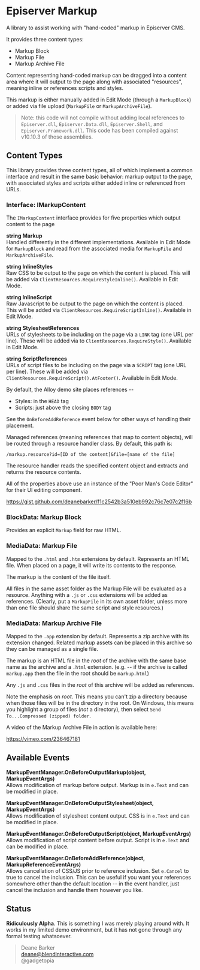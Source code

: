 # Episerver Markup

A library to assist working with "hand-coded" markup in Episerver CMS.

It provides three content types:

* Markup Block
* Markup File
* Markup Archive File

Content representing hand-coded markup can be dragged into a content area where it will output to the page along with associated "resources", meaning inline or references scripts and styles.

This markup is either manually added in Edit Mode (through a `MarkupBlock`) or added via file upload (`MarkupFile` or `MarkupArchiveFile`).

>Note: this code will not compile without adding local references to `Episerver.dll`, `Episerver.Data.dll`, `Episerver.Shell`, and `Episerver.Framework.dll`. This code has been compiled against v10.10.3 of those assemblies.

## Content Types

This library provides three content types, all of which implement a common interface and result in the same basic behavior: markup output to the page, with associated styles and scripts either added inline or referenced from URLs.

### Interface: IMarkupContent

The `IMarkupContent` interface provides for five properties which output content to the page

**string Markup**    
Handled differently in the different implementations. Available in Edit Mode for `MarkupBlock` and read from the associated media for `MarkupFile` and `MarkupArchiveFile`.

**string InlineStyles**   
Raw CSS to be output to the page on which the content is placed. This will be added via `ClientResources.RequireStyleInline()`. Available in Edit Mode.

**string InlineScript**   
Raw Javascript to be output to the page on which the content is placed. This will be added via `ClientResources.RequireScriptInline()`. Available in Edit Mode.

**string StylesheetReferences**    
URLs of stylesheets to be including on the page via a `LINK` tag (one URL per line). These will be added via to `ClientResources.RequireStyle()`. Available in Edit Mode.

**string ScriptReferences**    
URLs of script files to be including on the page via a `SCRIPT` tag (one URL per line). These will be added via `ClientResources.RequireScript().AtFooter()`. Available in Edit Mode.

By default, the Alloy demo site places references --

* Styles: in the `HEAD` tag
* Scripts: just above the closing `BODY` tag

See the `OnBeforeAddReference` event below for other ways of handling their placement.

Managed references (meaning references that map to content objects), will be routed through a resource handler class. By default, this path is:

    /markup.resource?id=[ID of the content]&file=[name of the file]

The resource handler reads the specified content object and extracts and returns the resource contents.

All of the properties above use an instance of the "Poor Man's Code Editor" for their UI editing component.

https://gist.github.com/deanebarker/f1c2542b3a510eb992c76c7e07c2f16b

### BlockData: Markup Block

Provides an explicit `Markup` field for raw HTML.

### MediaData: Markup File

Mapped to the `.html` and `.htm` extensions by default. Represents an HTML file. When placed on a page, it will write its contents to the response.

The markup is the content of the file itself.

All files in the same asset folder as the Markup File will be evaluated as a resource. Anything with a `.js` or `.css` extensions will be added as references. (Clearly, put a `MarkupFile` in its own asset folder, unless more than one file should share the same script and style resources.)

### MediaData: Markup Archive File

Mapped to the `.app` extension by default. Represents a zip archive with its extension changed. Related markup assets can be placed in this archive so they can be managed as a single file.

The markup is an HTML file in the _root_ of the archive with the same base name as the archive and a `.html` extension. (e.g. -- if the archive is called `markup.app` then the file in the root should be `markup.html`)

Any `.js` and `.css` files in the _root_ of this archive will be added as references.

Note the emphasis on _root_. This means you can't zip a directory because when those files will be in the directory in the root. On Windows, this means you highlight a group of files (_not_ a directory), then select `Send To...Compressed (zipped) folder`.

A video of the Markup Archive File in action is available here:

https://vimeo.com/236467181

## Available Events

**MarkupEventManager.OnBeforeOutputMarkup(object, MarkupEventArgs)**    
Allows modification of markup before output. Markup is in `e.Text` and can be modified in place.

**MarkupEventManager.OnBeforeOutputStylesheet(object, MarkupEventArgs)**    
Allows modification of stylesheet content output. CSS is in `e.Text` and can be modified in place.

**MarkupEventManager.OnBeforeOutputScript(object, MarkupEventArgs)**    
Allows modification of script content before output. Script is in `e.Text` and can be modified in place.

**MarkupEventManager.OnBeforeAddReference(object, MarkupReferenceEventArgs)**    
Allows cancellation of CSS/JS prior to reference inclusion. Set `e.Cancel` to true to cancel the inclusion. This can be useful if you want your references somewhere other than the default location -- in the event handler, just cancel the inclusion and handle them however you like.

## Status

**Ridiculously Alpha**. This is something I was merely playing around with. It works in my limited demo environment, but it has not gone through any formal testing whatsoever.

>Deane Barker    
deane@blendinteractive.com    
@gadgetopia